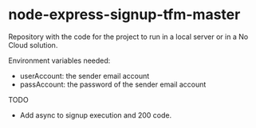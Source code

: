 # node-express-signup-tfm-master
Repository with the code for the project to run in a local server or in a No Cloud solution.

Environment variables needed:
+ userAccount: the sender email account
+ passAccount: the password of the sender email account

TODO
- Add async to signup execution and 200 code.
